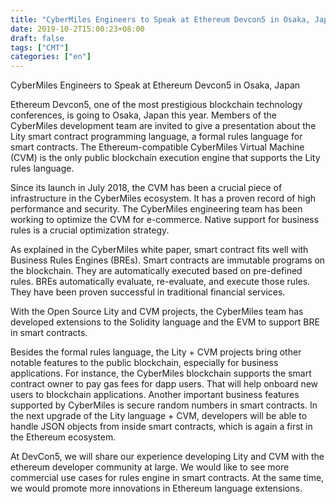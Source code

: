 ```yaml
---
title: "CyberMiles Engineers to Speak at Ethereum Devcon5 in Osaka, Japan"
date: 2019-10-2T15:00:23+08:00
draft: false
tags: ["CMT"] 
categories: ["en"] 
---
```


CyberMiles Engineers to Speak at Ethereum Devcon5 in Osaka, Japan

Ethereum Devcon5, one of the most prestigious blockchain technology conferences, is going to Osaka, Japan this year. Members of the CyberMiles development team are invited to give a presentation about the Lity smart contract programming language, a formal rules language for smart contracts. The Ethereum-compatible CyberMiles Virtual Machine (CVM) is the only public blockchain execution engine that supports the Lity rules language. 

Since its launch in July 2018, the CVM has been a crucial piece of infrastructure in the CyberMiles ecosystem. It has a proven record of high performance and security. The CyberMiles engineering team has been working to optimize the CVM for e-commerce. Native support for business rules is a crucial optimization strategy. 

As explained in the CyberMiles white paper, smart contract fits well with Business Rules Engines (BREs). Smart contracts are immutable programs on the blockchain. They are automatically executed based on pre-defined rules. BREs automatically evaluate, re-evaluate, and execute those rules. They have been proven successful in traditional financial services.

With the Open Source Lity and CVM projects, the CyberMiles team has developed extensions to the Solidity language and the EVM to support BRE in smart contracts.

Besides the formal rules language, the Lity + CVM projects bring other notable features to the public blockchain, especially for business applications. For instance, the CyberMiles blockchain supports the smart contract owner to pay gas fees for dapp users. That will help onboard new users to blockchain applications. Another important business features supported by CyberMiles is secure random numbers in smart contracts. In the next upgrade of the Lity language + CVM, developers will be able to handle JSON objects from inside smart contracts, which is again a first in the Ethereum ecosystem. 

At DevCon5, we will share our experience developing Lity and CVM with the ethereum developer community at large. We would like to see more commercial use cases for rules engine in smart contracts. At the same time, we would promote more innovations in Ethereum language extensions. 



